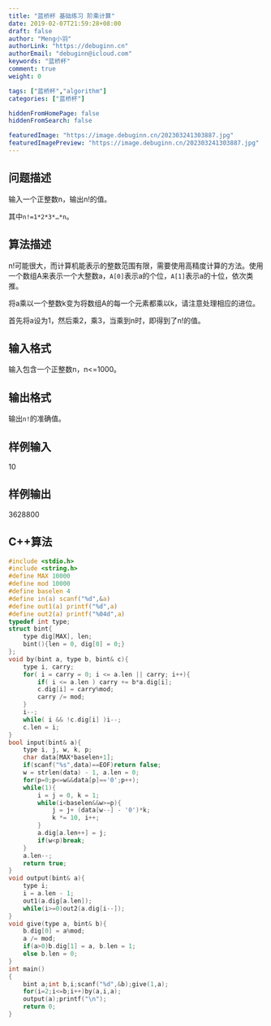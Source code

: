 ```yaml
---
title: "蓝桥杯 基础练习 阶乘计算"
date: 2019-02-07T21:59:28+08:00
draft: false
author: "Meng小羽"
authorLink: "https://debuginn.cn"
authorEmail: "debuginn@icloud.com"
keywords: "蓝桥杯"
comment: true
weight: 0

tags: ["蓝桥杯","algorithm"]
categories: ["蓝桥杯"]

hiddenFromHomePage: false
hiddenFromSearch: false

featuredImage: "https://image.debuginn.cn/202303241303887.jpg"
featuredImagePreview: "https://image.debuginn.cn/202303241303887.jpg"
---
```


## 问题描述

输入一个正整数n，输出n!的值。

其中`n!=1*2*3*…*n`。

## 算法描述

n!可能很大，而计算机能表示的整数范围有限，需要使用高精度计算的方法。使用一个数组A来表示一个大整数a，`A[0]`表示a的个位，`A[1]`表示a的十位，依次类推。 

将a乘以一个整数k变为将数组A的每一个元素都乘以k，请注意处理相应的进位。 

首先将a设为1，然后乘2，乘3，当乘到n时，即得到了n!的值。

## 输入格式

输入包含一个正整数n，n<=1000。

## 输出格式

输出`n!`的准确值。

## 样例输入

10

## 样例输出

3628800

## C++算法

```c
#include <stdio.h>
#include <string.h>
#define MAX 10000
#define mod 10000
#define baselen 4
#define in(a) scanf("%d",&a)
#define out1(a) printf("%d",a)
#define out2(a) printf("%04d",a)
typedef int type;
struct bint{
	type dig[MAX], len;
	bint(){len = 0, dig[0] = 0;}
};
void by(bint a, type b, bint& c){
	type i, carry;
	for( i = carry = 0; i <= a.len || carry; i++){
		if( i <= a.len ) carry += b*a.dig[i];
		c.dig[i] = carry%mod;
		carry /= mod;
	}
	i--;
	while( i && !c.dig[i] )i--;
	c.len = i;
}
bool input(bint& a){
	type i, j, w, k, p;
	char data[MAX*baselen+1];
	if(scanf("%s",data)==EOF)return false;
	w = strlen(data) - 1, a.len = 0;
	for(p=0;p<=w&&data[p]=='0';p++);
	while(1){
		i = j = 0, k = 1;
		while(i<baselen&&w>=p){
			j = j+ (data[w--] - '0')*k;
			k *= 10, i++;
		}
		a.dig[a.len++] = j;
		if(w<p)break;
	}
	a.len--;
	return true;
}
void output(bint& a){
	type i;
	i = a.len - 1;
	out1(a.dig[a.len]);
	while(i>=0)out2(a.dig[i--]);
}
void give(type a, bint& b){
	b.dig[0] = a%mod;
	a /= mod;
	if(a>0)b.dig[1] = a, b.len = 1;
	else b.len = 0;
}
int main()
{
	bint a;int b,i;scanf("%d",&b);give(1,a);
	for(i=2;i<=b;i++)by(a,i,a);
	output(a);printf("\n");
	return 0;
}
```
